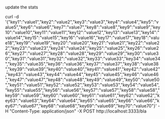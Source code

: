 


update the stats

curl -d '{"key1":"value1","key2":"value2","key3":"value3","key4":"value4","key5":"value5","key6":"value6","key7":"value7","key8":"value8","key9":"value9","key10":"value10","key11":"value11","key12":"value12","key13":"value13","key14":"value14","key15":"value15","key16":"value16","key17":"value17","key18":"value18","key19":"value19","key20":"value20","key21":"value21","key22":"value22","key23":"value23","key24":"value24","key25":"value25","key26":"value26","key27":"value27","key28":"value28","key29":"value29","key30":"value30","key31":"value31","key32":"value32","key33":"value33","key34":"value34","key35":"value35","key36":"value36","key37":"value37","key38":"value38","key39":"value39","key40":"value40","key41":"value41","key42":"value42","key43":"value43","key44":"value44","key45":"value45","key46":"value46","key47":"value47","key48":"value48","key49":"value49","key50":"value50","key51":"value51","key52":"value52","key53":"value53","key54":"value54","key55":"value55","key56":"value56","key57":"value57","key58":"value58","key59":"value59","key60":"value60","key61":"value61","key62":"value62","key63":"value63","key64":"value64","key65":"value65","key66":"value66","key67":"value67","key68":"value68","key69":"value69","key70":"value70"}' -H "Content-Type: application/json" -X POST http://localhost:3333/bla